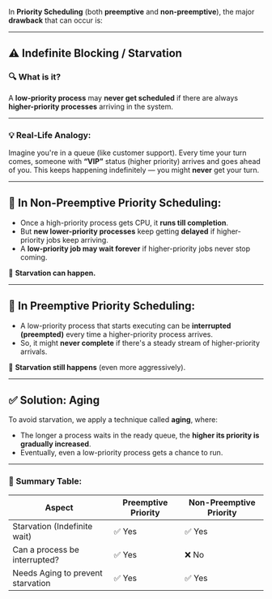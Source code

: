In **Priority Scheduling** (both **preemptive** and **non-preemptive**), the major **drawback** that can occur is:

---

## ⚠️ **Indefinite Blocking / Starvation**

### 🔍 What is it?

A **low-priority process** may **never get scheduled** if there are always **higher-priority processes** arriving in the system.

---

### 💡 Real-Life Analogy:

Imagine you're in a queue (like customer support). Every time your turn comes, someone with **“VIP”** status (higher priority) arrives and goes ahead of you. This keeps happening indefinitely — you might **never** get your turn.

---

## 🔴 In **Non-Preemptive Priority Scheduling**:

* Once a high-priority process gets CPU, it **runs till completion**.
* But **new lower-priority processes** keep getting **delayed** if higher-priority jobs keep arriving.
* A **low-priority job may wait forever** if higher-priority jobs never stop coming.

🛑 **Starvation can happen.**

---

## 🔴 In **Preemptive Priority Scheduling**:

* A low-priority process that starts executing can be **interrupted (preempted)** every time a higher-priority process arrives.
* So, it might **never complete** if there's a steady stream of higher-priority arrivals.

🛑 **Starvation still happens** (even more aggressively).

---

## ✅ Solution: **Aging**

To avoid starvation, we apply a technique called **aging**, where:

* The longer a process waits in the ready queue, the **higher its priority is gradually increased**.
* Eventually, even a low-priority process gets a chance to run.

---

### 📝 Summary Table:

| Aspect                            | Preemptive Priority | Non-Preemptive Priority |
| --------------------------------- | ------------------- | ----------------------- |
| Starvation (Indefinite wait)      | ✅ Yes               | ✅ Yes                   |
| Can a process be interrupted?     | ✅ Yes               | ❌ No                    |
| Needs Aging to prevent starvation | ✅ Yes               | ✅ Yes                   |